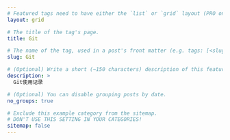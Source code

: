 ```yaml
---
# Featured tags need to have either the `list` or `grid` layout (PRO only).
layout: grid

# The title of the tag's page.
title: Git

# The name of the tag, used in a post's front matter (e.g. tags: [<slug>]).
slug: Git

# (Optional) Write a short (~150 characters) description of this featured tag.
description: >
  Git使用记录

# (Optional) You can disable grouping posts by date.
no_groups: true

# Exclude this example category from the sitemap.
# DON'T USE THIS SETTING IN YOUR CATEGORIES!
sitemap: false
---
```

